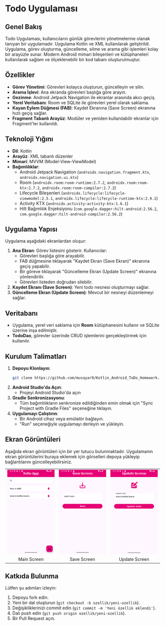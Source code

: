 # Todo Uygulaması

## Genel Bakış
Todo Uygulaması, kullanıcıların günlük görevlerini yönetmelerine olanak tanıyan bir uygulamadır.
Uygulama Kotlin ve XML kullanılarak geliştirildi. Uygulama, görev oluşturma, güncelleme, silme ve arama gibi işlemleri kolay bir arayüzle sunar.
Modern Android mimari bileşenleri ve kütüphaneleri kullanılarak sağlam ve ölçeklenebilir bir kod tabanı oluşturulmuştur.

## Özellikler
- **Görev Yönetimi**: Görevleri kolayca oluşturun, güncelleyin ve silin.
- **Arama İşlevi**: Ana ekranda görevleri başlığa göre arayın.
- **Gezinme**: Android Jetpack Navigation ile ekranlar arasında akıcı geçiş.
- **Yerel Veritabanı**: Room ve SQLite ile görevleri yerel olarak saklama.
- **Kayan Eylem Düğmesi (FAB)**: Kaydet Ekranına (Save Screen)  ekranına hızlı geçiş sağlar.
- **Fragment Tabanlı Arayüz**: Modüler ve yeniden kullanılabilir ekranlar için Fragment'ler kullanıldı.

## Teknoloji Yığını
- **Dil**: Kotlin
- **Arayüz**: XML tabanlı düzenler
- **Mimari**: MVVM (Model-View-ViewModel)
- **Bağımlılıklar**:
  - Android Jetpack Navigation (`androidx.navigation.fragment.ktx`, `androidx.navigation.ui.ktx`)
  - Room (`androidx.room:room-runtime:2.7.2`, `androidx.room:room-ktx:2.7.2`, `androidx.room:room-compiler:2.7.2`)
  - Lifecycle Bileşenleri (`androidx.lifecycle:lifecycle-viewmodel:2.5.1`, `androidx.lifecycle:lifecycle-runtime-ktx:2.9.1`)
  - Activity KTX (`androidx.activity:activity-ktx:1.6.1`)
  - Hilt Bağımlılık Enjeksiyonu (`com.google.dagger:hilt-android:2.56.2`, `com.google.dagger:hilt-android-compiler:2.56.2`)

## Uygulama Yapısı
Uygulama aşağıdaki ekranlardan oluşur:
1. **Ana Ekran**: Görev listesini gösterir. Kullanıcılar:
   - Görevleri başlığa göre arayabilir.
   - FAB düğmesine tıklayarak "Kaydet Ekran (Save Ekran)" ekranına geçiş yapabilir.
   - Bir göreve tıklayarak "Güncelleme Ekran (Update Screen)" ekranına yönlendirilir.
   - Görevleri listeden doğrudan silebilir.
2. **Kaydet Ekranı (Save Screen)**: Yeni todo nesnesi   oluşturmayı sağlar.
3. **Güncelleme Ekran (Update Screen)**: Mevcut bir nesneyi  düzenlemeyi sağlar.

## Veritabanı
- Uygulama, yerel veri saklama için **Room** kütüphanesini kullanır ve SQLite üzerine inşa edilmiştir.
- **TodoDao**, görevler üzerinde CRUD işlemlerini gerçekleştirmek için kullanılır.

## Kurulum Talimatları
1. **Depoyu Klonlayın**:
   ```bash
   git clone https://github.com/musayar9/Kotlin_Android_ToDo_Homework.git
   ```
2. **Android Studio'da Açın**:
   - Projeyi Android Studio'da açın 
3. **Gradle Senkronizasyonu**:
   - Tüm bağımlılıkların senkronize edildiğinden emin olmak için "Sync Project with Gradle Files" seçeneğine tıklayın.
4. **Uygulamayı Çalıştırın**:
   - Bir Android cihaz veya emülatör bağlayın.
   - "Run" seçeneğiyle uygulamayı derleyin ve yükleyin.

## Ekran Görüntüleri
Aşağıda ekran görüntüleri için bir yer tutucu bulunmaktadır. Uygulamanın ekran görüntülerini buraya eklemek için görselleri depoya yükleyip bağlantılarını güncelleyebilirsiniz.
<table>
  <tr>
    <td><img src="app/src/screenshots/mainscreen.png" alt="Main Screen" width="200"/></td>
    <td><img src="app/src/screenshots/savescreen.png" alt="Save Screen" width="200"/></td>
    <td><img src="app/src/screenshots/updatescreen.png" alt="Update Screen" width="200"/></td>
  </tr>
  <tr>
    <td align="center">Main Screen</td>
    <td align="center">Save Screen</td>
    <td align="center">Update Screen</td>
  </tr>
</table>


## Katkıda Bulunma
 Lütfen şu adımları izleyin:
1. Depoyu fork edin.
2. Yeni bir dal oluşturun (`git checkout -b ozellik/yeni-ozellik`).
3. Değişikliklerinizi commit edin (`git commit -m 'Yeni özellik eklendi'`).
4. Dalı push edin (`git push origin ozellik/yeni-ozellik`).
5. Bir Pull Request açın.
